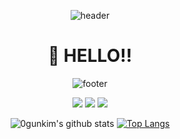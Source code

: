<div align="center">

![header](https://capsule-render.vercel.app/api?text=%20%20&fontSize=50&type=waving&color=gradient&height=100&section=header&animation=twinkling)

# 🌵 HELLO!!

![footer](https://capsule-render.vercel.app/api?text=%20%&fontSize=67&type=waving&color=gradient&height=100&section=footer&animation=twinkling)
<div align=center> </div>





<div align="center">

  <img src="https://img.shields.io/badge/javascript-F7DF1E?style=for-the-badge&logo=javascript&logoColor=black"> <img src="https://img.shields.io/badge/react-61DAFB?style=for-the-badge&logo=react&logoColor=black"> <img src="https://img.shields.io/badge/Redux-764ABC?style=for-the-badge&logo=Redux&logoColor=white">


![0gunkim's github stats](https://github-readme-stats.vercel.app/api?username=0gunkim&show_icons=true&theme=prussian) [![Top Langs](https://github-readme-stats.vercel.app/api/top-langs/?username=0gunkim&layout=compact)](https://github.com/0gunkim/github-readme-stats)

  


 <!--
**0gunkim/0gunkim** is a ✨ _special_ ✨ repository because its `README.md` (this file) appears on your GitHub profile.

Here are some ideas to get you started:

- 🔭 I’m currently working on ...
- 🌱 I’m currently learning ...
- 👯 I’m looking to collaborate on ...
- 🤔 I’m looking for help with ...
- 💬 Ask me about ...
- 📫 How to reach me: ...
- 😄 Pronouns: ...
- ⚡ Fun fact: ...
-->


